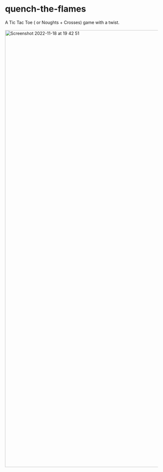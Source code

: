 # quench-the-flames
A Tic Tac Toe ( or Noughts + Crosses) game with a twist.<br>
<br>
<img width="1440" alt="Screenshot 2022-11-18 at 19 42 51" src="https://user-images.githubusercontent.com/89931577/202788998-4c37cde3-5f9a-4f33-bb62-167be57b1dd1.png">

